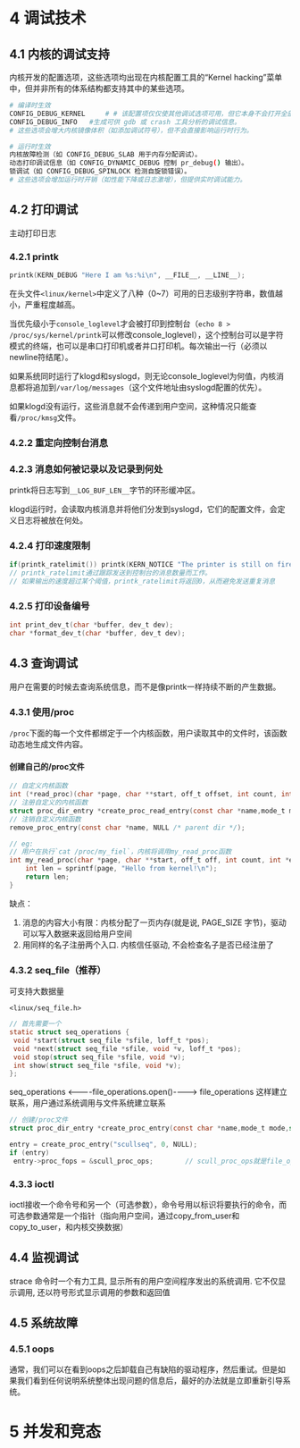 # 4 调试技术

## 4.1 内核的调试支持

内核开发的配置选项，这些选项均出现在内核配置工具的“Kernel hacking”菜单中，但并非所有的体系结构都支持其中的某些选项。

```bash
# 编译时生效
CONFIG_DEBUG_KERNEL		# # 该配置项仅仅使其他调试选项可用，但它本身不会打开全部的调试功能
CONFIG_DEBUG_INFO	#生成可供 gdb 或 crash 工具分析的调试信息。
# 这些选项会增大内核镜像体积（如添加调试符号），但不会直接影响运行时行为。

# 运行时生效
内核故障检测（如 CONFIG_DEBUG_SLAB 用于内存分配调试）。
动态打印调试信息（如 CONFIG_DYNAMIC_DEBUG 控制 pr_debug() 输出）。
锁调试（如 CONFIG_DEBUG_SPINLOCK 检测自旋锁错误）。
# 这些选项会增加运行时开销（如性能下降或日志激增），但提供实时调试能力。


```

## 4.2 打印调试

主动打印日志

### 4.2.1 printk

```c
printk(KERN_DEBUG "Here I am %s:%i\n", __FILE__, __LINE__);
```

在头文件`<linux/kernel>`中定义了八种（0~7）可用的日志级别字符串，数值越小，严重程度越高。

当优先级小于`console_loglevel`才会被打印到控制台（`echo 8 > /proc/sys/kernel/printk`可以修改console_loglevel），这个控制台可以是字符模式的终端，也可以是串口打印机或者并口打印机。每次输出一行（必须以newline符结尾）。

如果系统同时运行了klogd和syslogd，则无论console_loglevel为何值，内核消息都将追加到`/var/log/messages`（这个文件地址由syslogd配置的优先）。

如果klogd没有运行，这些消息就不会传递到用户空间，这种情况只能查看`/proc/kmsg`文件。

### 4.2.2 重定向控制台消息

### 4.2.3 消息如何被记录以及记录到何处

printk将日志写到`__LOG_BUF_LEN__`字节的环形缓冲区。

klogd运行时，会读取内核消息并将他们分发到syslogd，它们的配置文件，会定义日志将被放在何处。

### 4.2.4 打印速度限制

```c
if(printk_ratelimit()) printk(KERN_NOTICE "The printer is still on fire \n");
// printk_ratelimit通过跟踪发送到控制台的消息数量而工作。
// 如果输出的速度超过某个阈值，printk_ratelimit将返回0，从而避免发送重复消息
```

### 4.2.5 打印设备编号

```c
int print_dev_t(char *buffer, dev_t dev); 
char *format_dev_t(char *buffer, dev_t dev);
```



## 4.3 查询调试

用户在需要的时候去查询系统信息，而不是像printk一样持续不断的产生数据。

### 4.3.1 使用/proc

`/proc`下面的每一个文件都绑定于一个内核函数，用户读取其中的文件时，该函数动态地生成文件内容。

#### 创建自己的/proc文件

```c
// 自定义内核函数
int (*read_proc)(char *page, char **start, off_t offset, int count, int *eof, void *data);
// 注册自定义的内核函数
struct proc_dir_entry *create_proc_read_entry(const char *name,mode_t mode, struct proc_dir_entry *base, read_proc_t *read_proc, void *data);
// 注销自定义内核函数
remove_proc_entry(const char *name, NULL /* parent dir */);

// eg:
// 用户在执行`cat /proc/my_fiel`，内核将调用my_read_proc函数
int my_read_proc(char *page, char **start, off_t off, int count, int *eof, void *data) {
    int len = sprintf(page, "Hello from kernel!\n");
    return len;
}
```

缺点：

1. 消息的内容大小有限：内核分配了一页内存(就是说, PAGE_SIZE 字节)，驱动可以写入数据来返回给用户空间
2. 用同样的名子注册两个入口. 内核信任驱动, 不会检查名子是否已经注册了

### 4.3.2 seq_file（推荐）

可支持大数据量

`<linux/seq_file.h>`

```c
// 首先需要一个
static struct seq_operations { 
 void *start(struct seq_file *sfile, loff_t *pos);
 void *next(struct seq_file *sfile, void *v, loff_t *pos); 
 void stop(struct seq_file *sfile, void *v);
 int show(struct seq_file *sfile, void *v);
};
```

seq_operations <----file_operations.open()----> file_operations 这样建立联系，用户通过系统调用与文件系统建立联系

```c
// 创建/proc文件
struct proc_dir_entry *create_proc_entry(const char *name,mode_t mode,struct proc_dir_entry *parent);

entry = create_proc_entry("scullseq", 0, NULL);
if (entry) 
 entry->proc_fops = &scull_proc_ops;		// scull_proc_ops就是file_operations
```

### 4.3.3 ioctl

ioctl接收一个命令号和另一个（可选参数），命令号用以标识将要执行的命令，而可选参数通常是一个指针（指向用户空间，通过copy_from_user和copy_to_user，和内核交换数据）

## 4.4 监视调试

strace 命令时一个有力工具, 显示所有的用户空间程序发出的系统调用. 它不仅显示调用, 还以符号形式显示调用的参数和返回值

## 4.5 系统故障

### 4.5.1 oops

通常，我们可以在看到oops之后卸载自己有缺陷的驱动程序，然后重试。但是如果我们看到任何说明系统整体出现问题的信息后，最好的办法就是立即重新引导系统。

# 5 并发和竞态

